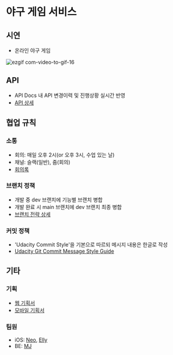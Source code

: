 # 야구 게임 서비스
## 시연
- 온라인 야구 게임 
 
 ![ezgif com-video-to-gif-16](https://user-images.githubusercontent.com/33626693/117406652-4ed4b100-af48-11eb-8d84-2e06719f3ef1.gif)

## API
- API Docs 내 API 변경이력 및 진행상황 실시간 반영
- [API 상세](https://github.com/HoonHaChoi/baseball/wiki/API-%EC%9E%91%EC%97%85-%ED%98%84%ED%99%A9)

## 협업 규칙
### 소통
- 회의: 매일 오후 2시(or 오후 3시, 수업 있는 날)
- 채널: 슬랙(일반), 줌(회의)
- [회의록](https://github.com/HoonHaChoi/baseball/wiki/%ED%9A%8C%EC%9D%98%EB%A1%9D)

### 브랜치 정책
- 개발 중 dev 브랜치에 기능별 브랜치 병합
- 개발 완료 시 main 브랜치에 dev 브랜치 최종 병합
- [브랜치 전략 상세](https://github.com/HoonHaChoi/baseball/wiki)

### 커밋 정책
- 'Udacity Commit Style'을 기본으로 따르되 메시지 내용은 한글로 작성
- [Udacity Git Commit Message Style Guide](https://udacity.github.io/git-styleguide/)

## 기타
### 기획
- [웹 기획서](https://docs.google.com/presentation/d/1KY4myrtBFlvr6eKvgl-CVv5Cbk1zQlo1GkTz4hNjXqE/edit?usp=sharing)
- [모바일 기획서](https://docs.google.com/presentation/d/1ADabFHrj-BQwAmhYxU9KLKleRGSZRmJFdLo0R8bIYHA/edit?usp=sharing)
### 팀원
- iOS: [Neo](https://github.com/HoonHaChoi), [Elly](https://github.com/ellyheetov)
- BE: [MJ](https://github.com/MJbae)
